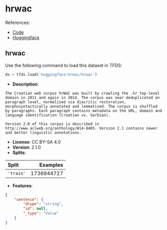 # hrwac

References:

*   [Code](https://github.com/huggingface/datasets/blob/master/datasets/hrwac)
*   [Huggingface](https://huggingface.co/datasets/hrwac)


## hrwac


Use the following command to load this dataset in TFDS:

```python
ds = tfds.load('huggingface:hrwac/hrwac')
```

*   **Description**:

```
The Croatian web corpus hrWaC was built by crawling the .hr top-level domain in 2011 and again in 2014. The corpus was near-deduplicated on paragraph level, normalised via diacritic restoration, morphosyntactically annotated and lemmatised. The corpus is shuffled by paragraphs. Each paragraph contains metadata on the URL, domain and language identification (Croatian vs. Serbian).

Version 2.0 of this corpus is described in http://www.aclweb.org/anthology/W14-0405. Version 2.1 contains newer and better linguistic annotations.
```

*   **License**: CC BY-SA 4.0
*   **Version**: 2.1.0
*   **Splits**:

Split  | Examples
:----- | -------:
`'train'` | 1736944727

*   **Features**:

```json
{
    "sentence": {
        "dtype": "string",
        "id": null,
        "_type": "Value"
    }
}
```


